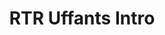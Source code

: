 ---
layout: entry
title: RTR Uffants Intro
organization: RTR
usagedate: 2019-
language: rt
fulltitle: RTR Uffants Intro
watermark: RTR
---